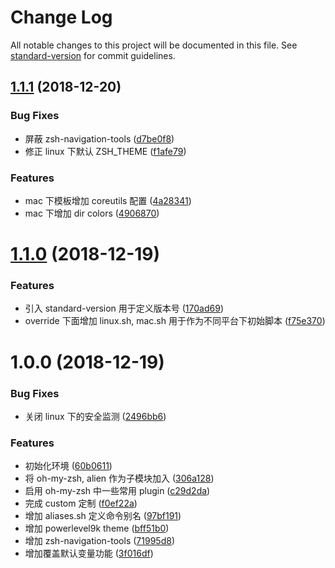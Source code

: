 # Change Log

All notable changes to this project will be documented in this file. See [standard-version](https://github.com/conventional-changelog/standard-version) for commit guidelines.

<a name="1.1.1"></a>
## [1.1.1](https://github.com/someok/oh-my-zsh-custom/compare/v1.1.0...v1.1.1) (2018-12-20)


### Bug Fixes

* 屏蔽 zsh-navigation-tools ([d7be0f8](https://github.com/someok/oh-my-zsh-custom/commit/d7be0f8))
* 修正 linux 下默认 ZSH_THEME ([f1afe79](https://github.com/someok/oh-my-zsh-custom/commit/f1afe79))


### Features

* mac 下模板增加 coreutils 配置 ([4a28341](https://github.com/someok/oh-my-zsh-custom/commit/4a28341))
* mac 下增加 dir colors ([4906870](https://github.com/someok/oh-my-zsh-custom/commit/4906870))



<a name="1.1.0"></a>
# [1.1.0](https://github.com/someok/oh-my-zsh-custom/compare/v1.0.0...v1.1.0) (2018-12-19)


### Features

* 引入 standard-version 用于定义版本号 ([170ad69](https://github.com/someok/oh-my-zsh-custom/commit/170ad69))
* override 下面增加 linux.sh, mac.sh 用于作为不同平台下初始脚本 ([f75e370](https://github.com/someok/oh-my-zsh-custom/commit/f75e370))



<a name="1.0.0"></a>
# 1.0.0 (2018-12-19)


### Bug Fixes

* 关闭 linux 下的安全监测 ([2496bb6](https://github.com/someok/oh-my-zsh-custom/commit/2496bb6))


### Features

* 初始化环境 ([60b0611](https://github.com/someok/oh-my-zsh-custom/commit/60b0611))
* 将 oh-my-zsh, alien 作为子模块加入 ([306a128](https://github.com/someok/oh-my-zsh-custom/commit/306a128))
* 启用 oh-my-zsh 中一些常用 plugin ([c29d2da](https://github.com/someok/oh-my-zsh-custom/commit/c29d2da))
* 完成 custom 定制 ([f0ef22a](https://github.com/someok/oh-my-zsh-custom/commit/f0ef22a))
* 增加 aliases.sh 定义命令别名 ([97bf191](https://github.com/someok/oh-my-zsh-custom/commit/97bf191))
* 增加 powerlevel9k theme ([bff51b0](https://github.com/someok/oh-my-zsh-custom/commit/bff51b0))
* 增加 zsh-navigation-tools ([71995d8](https://github.com/someok/oh-my-zsh-custom/commit/71995d8))
* 增加覆盖默认变量功能 ([3f016df](https://github.com/someok/oh-my-zsh-custom/commit/3f016df))
